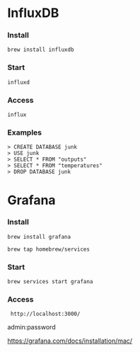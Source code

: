 # InfluxDB

### Install
`brew install influxdb`
### Start
`influxd`
### Access
`influx`
### Examples
```
> CREATE DATABASE junk
> USE junk
> SELECT * FROM "outputs"
> SELECT * FROM "temperatures"
> DROP DATABASE junk
```

# Grafana

### Install
`brew install grafana`

`brew tap homebrew/services`

### Start
`brew services start grafana`

### Access
` http://localhost:3000/`

admin:password

https://grafana.com/docs/installation/mac/
